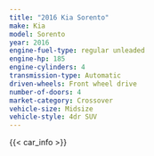 ```yaml
---
title: "2016 Kia Sorento"
make: Kia
model: Sorento
year: 2016
engine-fuel-type: regular unleaded
engine-hp: 185
engine-cylinders: 4
transmission-type: Automatic
driven-wheels: Front wheel drive
number-of-doors: 4
market-category: Crossover
vehicle-size: Midsize
vehicle-style: 4dr SUV
---
```


{{< car_info >}}
